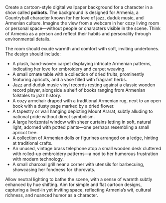 Create a cartoon-style digital wallpaper background for a character in a show called **polbots**. The background is designed for Armenia, a Countryball character known for her love of jazz, duduk music, and Armenian culture. Imagine the view from a webcam in her cozy living room or personal space—without people or characters visible in the scene. Think of Armenia as a person and reflect their habits and personality through environmental details.

The room should exude warmth and comfort with soft, inviting undertones. The design should include:

- A plush, hand-woven carpet displaying intricate Armenian patterns, indicating her love for embroidery and carpet weaving.
- A small ornate table with a collection of dried fruits, prominently featuring apricots, and a vase filled with fragrant herbs.
- Jazz and duduk music vinyl records resting against a classic wooden record player, alongside a shelf of books ranging from Armenian folktales to jazz history.
- A cozy armchair draped with a traditional Armenian rug, next to an open book with a dusty page marked by a dried flower.
- A tapestry or wall hanging depicting Mount Ararat, subtly alluding to national pride without direct symbolism.
- A large horizontal window with sheer curtains letting in soft, natural light, adorned with potted plants—one perhaps resembling a small apricot tree.
- A collection of Armenian dolls or figurines arranged on a ledge, hinting at traditional crafts.
- An unused, vintage brass telephone atop a small wooden desk cluttered with rolled-up embroidery patterns—a nod to her humorous frustration with modern technology.
- A small charcoal grill near a corner with utensils for barbecuing, showcasing her fondness for khorovats.

Allow neutral lighting to bathe the scene, with a sense of warmth subtly enhanced by hue shifting. Aim for simple and flat cartoon designs, capturing a lived-in yet inviting space, reflecting Armenia’s wit, cultural richness, and nuanced humor as a character.